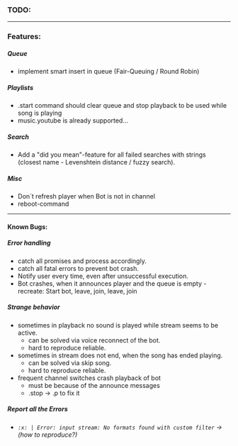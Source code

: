### **TODO:** ###

---

### Features: ###

##### Queue #####
- implement smart insert in queue (Fair-Queuing / Round Robin)

##### Playlists #####
- .start command should clear queue and stop playback to be used while song is playing
- music.youtube is already supported...

##### Search #####
- Add a "did you mean"-feature for all failed searches with strings (closest name - Levenshtein distance / fuzzy search).

##### Misc #####
- Don´t refresh player when Bot is not in channel
- reboot-command

---

#### Known Bugs: ####

##### Error handling #####
- catch all promises and process accordingly.
- catch all fatal errors to prevent bot crash.
- Notify user every time, even after unsuccessful execution.
- Bot crashes, when it announces player and the queue is empty
	-recreate: Start bot, leave, join, leave, join

##### Strange behavior #####
- sometimes in playback no sound is played while stream seems to be active.
	- can be solved via voice reconnect of the bot.
	- hard to reproduce reliable.
- sometimes in stream does not end, when the song has ended playing.
	- can be solved via skip song.
	- hard to reproduce reliable.
- frequent channel switches crash playback of bot
	- must be because of the announce messages
	- .stop -> .p to fix it

##### Report all the Errors ####
- *`:x: | Error: input stream: No formats found with custom filter` -> (how to reproduce?)*
